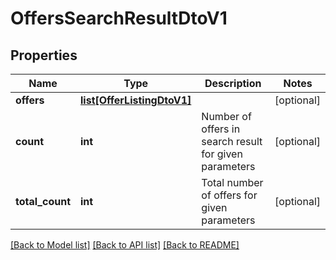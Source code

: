 # OffersSearchResultDtoV1

## Properties
Name | Type | Description | Notes
------------ | ------------- | ------------- | -------------
**offers** | [**list[OfferListingDtoV1]**](OfferListingDtoV1.md) |  | [optional] 
**count** | **int** | Number of offers in search result for given parameters | [optional] 
**total_count** | **int** | Total number of offers for given parameters | [optional] 

[[Back to Model list]](../README.md#documentation-for-models) [[Back to API list]](../README.md#documentation-for-api-endpoints) [[Back to README]](../README.md)



